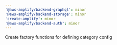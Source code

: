 ```yaml
---
'@aws-amplify/backend-graphql': minor
'@aws-amplify/backend-storage': minor
'create-amplify': minor
'@aws-amplify/backend-auth': minor
---
```


Create factory functions for defining category config
